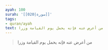 ```yaml
---
ayah: 100
surah: '[[020|سورة]]'
tags:
- quran/ayah
text: من أعرض عنه فإنه يحمل يوم القيامة وزرا
---
```

> من أعرض عنه فإنه يحمل يوم القيامة وزرا
